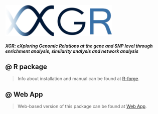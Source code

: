 <a href="./README.md"><IMG src="./inst/XGR.logo.png" height="100px" id="logo"></a>

#### *XGR: eXploring Genomic Relations at the gene and SNP level through enrichment analysis, similarity analysis and network analysis*

## @ R package
> Info about installation and manual can be found at [R-forge](http://xgr.r-forge.r-project.org).

## @ Web App
> Web-based version of this package can be found at [Web App](http://galahad.well.ox.ac.uk/XGR). 
